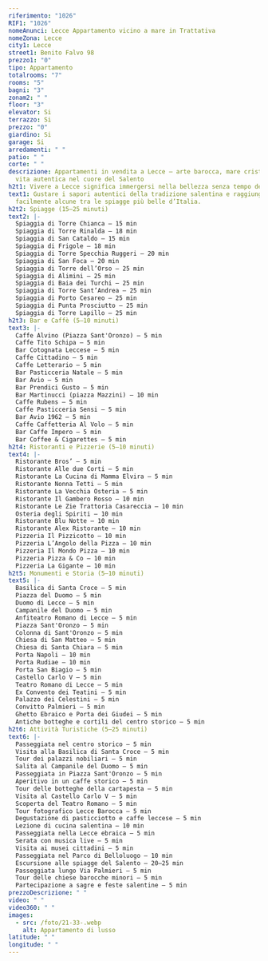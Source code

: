 ```yaml
---
riferimento: "1026"
RIF1: "1026"
nomeAnunci: Lecce Appartamento vicino a mare in Trattativa
nomeZona: Lecce
city1: Lecce
street1: Benito Falvo 98
prezzo1: "0"
tipo: Appartamento
totalrooms: "7"
rooms: "5"
bagni: "3"
zonam2: " "
floor: "3"
elevator: Si
terrazzo: Si
prezzo: "0"
giardino: Si
garage: Si
arredamenti: " "
patio: " "
corte: " "
descrizione: Appartamenti in vendita a Lecce – arte barocca, mare cristallino e
  vita autentica nel cuore del Salento
h2t1: Vivere a Lecce significa immergersi nella bellezza senza tempo del Barocco.
text1: Gustare i sapori autentici della tradizione salentina e raggiungere
  facilmente alcune tra le spiagge più belle d’Italia.
h2t2: Spiagge (15–25 minuti)
text2: |-
  Spiaggia di Torre Chianca – 15 min
  Spiaggia di Torre Rinalda – 18 min
  Spiaggia di San Cataldo – 15 min
  Spiaggia di Frigole – 18 min
  Spiaggia di Torre Specchia Ruggeri – 20 min
  Spiaggia di San Foca – 20 min
  Spiaggia di Torre dell’Orso – 25 min
  Spiaggia di Alimini – 25 min
  Spiaggia di Baia dei Turchi – 25 min
  Spiaggia di Torre Sant’Andrea – 25 min
  Spiaggia di Porto Cesareo – 25 min
  Spiaggia di Punta Prosciutto – 25 min
  Spiaggia di Torre Lapillo – 25 min
h2t3: Bar e Caffè (5–10 minuti)
text3: |-
  Caffe Alvino (Piazza Sant'Oronzo) – 5 min
  Caffe Tito Schipa – 5 min
  Bar Cotognata Leccese – 5 min
  Caffe Cittadino – 5 min
  Caffe Letterario – 5 min
  Bar Pasticceria Natale – 5 min
  Bar Avio – 5 min
  Bar Prendici Gusto – 5 min
  Bar Martinucci (piazza Mazzini) – 10 min
  Caffe Rubens – 5 min
  Caffe Pasticceria Sensi – 5 min
  Bar Avio 1962 – 5 min
  Caffe Caffetteria Al Volo – 5 min
  Bar Caffe Impero – 5 min
  Bar Coffee & Cigarettes – 5 min
h2t4: Ristoranti e Pizzerie (5–10 minuti)
text4: |-
  Ristorante Bros’ – 5 min
  Ristorante Alle due Corti – 5 min
  Ristorante La Cucina di Mamma Elvira – 5 min
  Ristorante Nonna Tetti – 5 min
  Ristorante La Vecchia Osteria – 5 min
  Ristorante Il Gambero Rosso – 10 min
  Ristorante Le Zie Trattoria Casareccia – 10 min
  Osteria degli Spiriti – 10 min
  Ristorante Blu Notte – 10 min
  Ristorante Alex Ristorante – 10 min
  Pizzeria Il Pizzicotto – 10 min
  Pizzeria L’Angolo della Pizza – 10 min
  Pizzeria Il Mondo Pizza – 10 min
  Pizzeria Pizza & Co – 10 min
  Pizzeria La Gigante – 10 min
h2t5: Monumenti e Storia (5–10 minuti)
text5: |-
  Basilica di Santa Croce – 5 min
  Piazza del Duomo – 5 min
  Duomo di Lecce – 5 min
  Campanile del Duomo – 5 min
  Anfiteatro Romano di Lecce – 5 min
  Piazza Sant'Oronzo – 5 min
  Colonna di Sant'Oronzo – 5 min
  Chiesa di San Matteo – 5 min
  Chiesa di Santa Chiara – 5 min
  Porta Napoli – 10 min
  Porta Rudiae – 10 min
  Porta San Biagio – 5 min
  Castello Carlo V – 5 min
  Teatro Romano di Lecce – 5 min
  Ex Convento dei Teatini – 5 min
  Palazzo dei Celestini – 5 min
  Convitto Palmieri – 5 min
  Ghetto Ebraico e Porta dei Giudei – 5 min
  Antiche botteghe e cortili del centro storico – 5 min
h2t6: Attività Turistiche (5–25 minuti)
text6: |-
  Passeggiata nel centro storico – 5 min
  Visita alla Basilica di Santa Croce – 5 min
  Tour dei palazzi nobiliari – 5 min
  Salita al Campanile del Duomo – 5 min
  Passeggiata in Piazza Sant'Oronzo – 5 min
  Aperitivo in un caffe storico – 5 min
  Tour delle botteghe della cartapesta – 5 min
  Visita al Castello Carlo V – 5 min
  Scoperta del Teatro Romano – 5 min
  Tour fotografico Lecce Barocca – 5 min
  Degustazione di pasticciotto e caffe leccese – 5 min
  Lezione di cucina salentina – 10 min
  Passeggiata nella Lecce ebraica – 5 min
  Serata con musica live – 5 min
  Visita ai musei cittadini – 5 min
  Passeggiata nel Parco di Belloluogo – 10 min
  Escursione alle spiagge del Salento – 20–25 min
  Passeggiata lungo Via Palmieri – 5 min
  Tour delle chiese barocche minori – 5 min
  Partecipazione a sagre e feste salentine – 5 min
prezzoDescrizione: " "
video: " "
video360: " "
images:
  - src: /foto/21-33-.webp
    alt: Appartamento di lusso
latitude: " "
longitude: " "
---
```

